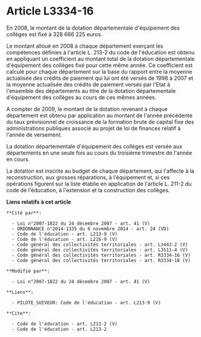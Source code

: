 # Article L3334-16

En 2008, le montant de la dotation départementale d'équipement des collèges est fixé à 328 666 225 euros. 

Le montant alloué en 2008 à chaque département exerçant les compétences définies à l'article L. 213-2 du code de l'éducation
est obtenu en appliquant un coefficient au montant total de la dotation départementale d'équipement des collèges fixé pour
cette même année. Ce coefficient est calculé pour chaque département sur la base du rapport entre la moyenne actualisée des
crédits de paiement qui lui ont été versés de 1998 à 2007 et la moyenne actualisée des crédits de paiement versés par l'Etat
à l'ensemble des départements au titre de la dotation départementale d'équipement des collèges au cours de ces mêmes années.

A compter de 2009, le montant de la dotation revenant à chaque département est obtenu par application au montant de l'année
précédente du taux prévisionnel de croissance de la formation brute de capital fixe des administrations publiques associé au
projet de loi de finances relatif à l'année de versement. 

La dotation départementale d'équipement des collèges est versée aux départements en une seule fois au cours du troisième
trimestre de l'année en cours. 

La dotation est inscrite au budget de chaque département, qui l'affecte à la reconstruction, aux grosses réparations, à
l'équipement et, si ces opérations figurent sur la liste établie en application de l'article L. 211-2 du code de l'éducation,
à l'extension et la construction des collèges.

**Liens relatifs à cet article**

	**Cité par**:

	  - Loi n°2007-1822 du 24 décembre 2007 - art. 41 (V)
	  - ORDONNANCE n°2014-1335 du 6 novembre 2014 - art. 24 (VD)
	  - Code de l'éducation - art. L213-9 (V)
	  - Code de l'éducation - art. L216-9 (V)
	  - Code général des collectivités territoriales - art. L3443-2 (V)
	  - Code général des collectivités territoriales - art. L3511-4 (V)
	  - Code général des collectivités territoriales - art. R3334-16 (V)
	  - Code général des collectivités territoriales - art. R3334-18 (V)

	**Modifié par**:

	  - Loi n°2007-1822 du 24 décembre 2007 - art. 41 (V)

	**Liens**:

	  - PILOTE_SUIVEUR: Code de l'éducation - art. L213-9 (V)

	**Cite**:

	  - Code de l'éducation - art. L211-2 (V)
	  - Code de l'éducation - art. L213-2
